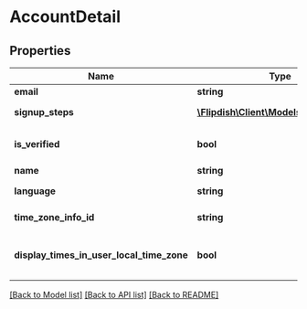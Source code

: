 # AccountDetail

## Properties
Name | Type | Description | Notes
------------ | ------------- | ------------- | -------------
**email** | **string** | Email | [optional] 
**signup_steps** | [**\Flipdish\Client\Models\SignupStep[]**](SignupStep.md) | Signup steps | [optional] 
**is_verified** | **bool** | Is account email verified | [optional] 
**name** | **string** | Name | [optional] 
**language** | **string** | Language Id | [optional] 
**time_zone_info_id** | **string** | Time Zone Info Id | [optional] 
**display_times_in_user_local_time_zone** | **bool** | Display the time in time zone local to the user | [optional] 

[[Back to Model list]](../README.md#documentation-for-models) [[Back to API list]](../README.md#documentation-for-api-endpoints) [[Back to README]](../README.md)


